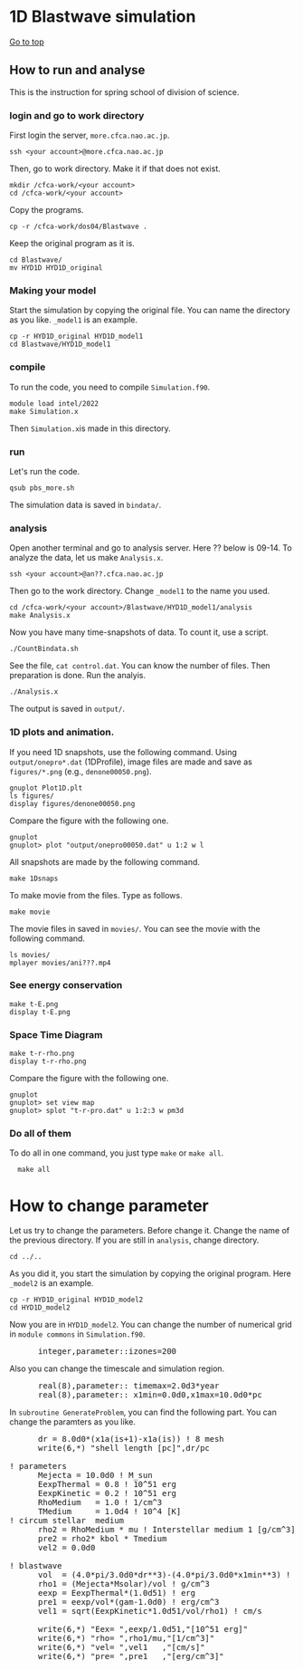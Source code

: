 # 1D Blastwave simulation

[Go to top](../README.md)  

## How to run and analyse

This is the instruction for spring school of division of science.

### login and go to work directory 
First login the server, `more.cfca.nao.ac.jp`.

    ssh <your account>@more.cfca.nao.ac.jp
    
Then, go to work directory. Make it if that does not exist.

    mkdir /cfca-work/<your account>
    cd /cfca-work/<your account>

Copy the programs. 
    
    cp -r /cfca-work/dos04/Blastwave .

Keep the original program as it is.
    
    cd Blastwave/
    mv HYD1D HYD1D_original
   
### Making your model 
Start the simulation by copying the original file. You can name the directory as you like. `_model1` is an example.
    
    cp -r HYD1D_original HYD1D_model1
    cd Blastwave/HYD1D_model1

### compile 
To run the code, you need to compile `Simulation.f90`.
    
    module load intel/2022
    make Simulation.x
    
Then `Simulation.x`is made in this directory.

### run
Let's run the code.
    
    qsub pbs_more.sh
    
The simulation data is saved in `bindata/`.

### analysis
Open another terminal and go to analysis server. Here ?? below is 09-14. To analyze the data, let us make `Analysis.x`.
    
    ssh <your account>@an??.cfca.nao.ac.jp

Then go to the work directory. Change `_model1` to the name you used.
    
    cd /cfca-work/<your account>/Blastwave/HYD1D_model1/analysis
    make Analysis.x
    
Now you have many time-snapshots of data. To count it, use a script.
    
    ./CountBindata.sh
   
See the file, `cat control.dat`. You can know the number of files.
Then preparation is done. Run the analyis.
    
    ./Analysis.x
    
The output is saved in `output/`.
### 1D plots and animation.
If you need 1D snapshots, use the following command. Using `output/onepro*.dat` (1DProfile), image files are made and save as `figures/*.png` (e.g., `denone00050.png`).
    
    gnuplot Plot1D.plt
    ls figures/
    display figures/denone00050.png

Compare the figure with the following one.

    gnuplot
    gnuplot> plot "output/onepro00050.dat" u 1:2 w l
    
    
All snapshots are made by the following command. 
    
    make 1Dsnaps
   
To make movie from the files. Type as follows.

    make movie
   
The movie files in saved in `movies/`. You can see the movie with the following command.

    ls movies/
    mplayer movies/ani???.mp4
   
### See energy conservation

    make t-E.png
    display t-E.png
    
### Space Time Diagram

    make t-r-rho.png
    display t-r-rho.png
    
Compare the figure with the following one.

    gnuplot
    gnuplot> set view map
    gnuplot> splot "t-r-pro.dat" u 1:2:3 w pm3d
    
### Do all of them
To do all in one command, you just type `make` or `make all`.
   
      make all
      
# How to change parameter
Let us try to change the parameters. Before change it. Change the name of the previous directory.
If you are still in `analysis`, change directory.

    cd ../..

As you did it, you start the simulation by copying the original program. Here `_model2` is an example.
    
    cp -r HYD1D_original HYD1D_model2
    cd HYD1D_model2

Now you are in `HYD1D_model2`. You can change the number of numerical grid in `module commons` in `Simulation.f90`.
<pre>
      integer,parameter::izones=200
</pre>
Also you can change the timescale and simulation region.
<pre>
      real(8),parameter:: timemax=2.0d3*year
      real(8),parameter:: x1min=0.0d0,x1max=10.0d0*pc
</pre>
In `subroutine GenerateProblem`, you can find the following part.
You can change the paramters as you like.

<pre>
      dr = 8.0d0*(x1a(is+1)-x1a(is)) ! 8 mesh
      write(6,*) "shell length [pc]",dr/pc

! parameters
      Mejecta = 10.0d0 ! M_sun
      EexpThermal = 0.8 ! 10^51 erg
      EexpKinetic = 0.2 ! 10^51 erg
      RhoMedium   = 1.0 ! 1/cm^3
      TMedium     = 1.0d4 ! 10^4 [K]
! circum stellar  medium
      rho2 = RhoMedium * mu ! Interstellar medium 1 [g/cm^3]
      pre2 = rho2* kbol * Tmedium
      vel2 = 0.0d0

! blastwave
      vol  = (4.0*pi/3.0d0*dr**3)-(4.0*pi/3.0d0*x1min**3) ! cm^3
      rho1 = (Mejecta*Msolar)/vol ! g/cm^3
      eexp = EexpThermal*(1.0d51) ! erg
      pre1 = eexp/vol*(gam-1.0d0) ! erg/cm^3
      vel1 = sqrt(EexpKinetic*1.0d51/vol/rho1) ! cm/s

      write(6,*) "Eex= ",eexp/1.0d51,"[10^51 erg]"
      write(6,*) "rho= ",rho1/mu,"[1/cm^3]"
      write(6,*) "vel= ",vel1   ,"[cm/s]"
      write(6,*) "pre= ",pre1   ,"[erg/cm^3]"
</pre>
